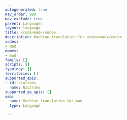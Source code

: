 ```yaml
---
autogenerated: true
nav_order: 999
nav_exclude: true
parent: Languages
layout: language
title: <code>mad</code>
description: Machine translation for <code>mad</code>
codes:
- mad
names:
- mad
family: []
scripts: []
typology: []
territories: []
supported_apis:
- id: niutrans
  name: Niutrans
supported_qe_apis: []
seo:
  name: Machine translation for mad
  type: Language

---
```


